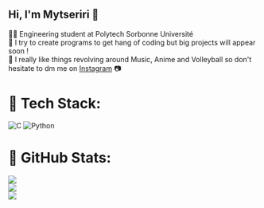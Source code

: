 ## Hi, I'm Mytseriri 🎉


👨‍🎓 Engineering student at Polytech Sorbonne Université<br/>
🌟 I try to create programs to get hang of coding but big projects will appear soon !<br/>
🫧 I really like things revolving around Music, Anime and Volleyball so don't hesitate to dm me on  [Instagram](https://www.instagram.com/mysteriri2/) 📷<br/>


# 🍓 Tech Stack:
![C](https://img.shields.io/badge/c-%2300599C.svg?style=for-the-badge&logo=c&logoColor=white) ![Python](https://img.shields.io/badge/python-3670A0?style=for-the-badge&logo=python&logoColor=ffdd54)
# 🥭 GitHub Stats:
![](https://github-readme-stats.vercel.app/api?username=mytseriri&theme=tokyonight&hide_border=true&include_all_commits=false&count_private=false)<br/>
![](https://nirzak-streak-stats.vercel.app/?user=mytseriri&theme=tokyonight&hide_border=true)<br/>
![](https://github-readme-stats.vercel.app/api/top-langs/?username=mytseriri&theme=tokyonight&hide_border=true&include_all_commits=false&count_private=false&layout=compact)

<!-- Proudly created with GPRM ( https://gprm.itsvg.in ) -->

